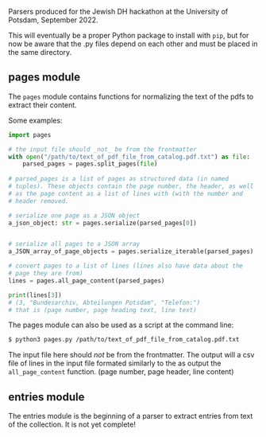 Parsers produced for the Jewish DH hackathon at the University of
Potsdam, September 2022.

This will eventually be a proper Python package to install with `pip`,
but for now be aware that the .py files depend on each other and must
be placed in the same directory.

## pages module

The `pages` module contains functions for normalizing the text of the
pdfs to extract their content.

Some examples:

```python
import pages

# the input file should _not_ be from the frontmatter
with open("/path/to/text_of_pdf_file_from_catalog.pdf.txt") as file:
    parsed_pages = pages.split_pages(file)
    
# parsed_pages is a list of pages as structured data (in named
# tuples). These objects contain the page number, the header, as well
# as the page content as a list of lines with (with the number and
# header removed.

# serialize one page as a JSON object
a_json_object: str = pages.serialize(parsed_pages[0])


# serialize all pages to a JSON array
a_JSON_array_of_page_objects = pages.serialize_iterable(parsed_pages)

# convert pages to a list of lines (lines also have data about the
# page they are from)
lines = pages.all_page_content(parsed_pages)

print(lines[3])
# (3, "Bundesarchiv, Abteilungen Potsdam", "Telefon:")
# that is (page number, page heading text, line text)
```

The pages module can also be used as a script at the command line:

```bash
$ python3 pages.py /path/to/text_of_pdf_file_from_catalog.pdf.txt
```

The input file here should _not_ be from the frontmatter. The output
will a csv file of lines in the input file formated similarly to the
as output the `all_page_content` function. (page number, page header,
line content)

## entries module

The entries module is the beginning of a parser to extract entries
from text of the collection. It is not yet complete!
